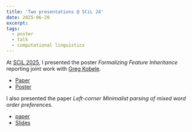 ```yaml
---
title: 'Two presentations @ SCiL 24'
date: 2025-06-20
excerpt: 
tags:
  - poster
  - talk
  - computational linguistics
---
```



At [SCiL 2025](https://wellesley-easel-lab.github.io/SCiL2025/index.html), I presented the poster _Formalizing Feature Inheritance_ reporting joint work with [Greg Kobele](https://home.uni-leipzig.de/gkobele/).

- [Paper](https://openpublishing.library.umass.edu/scil/article/id/3185/)
- [Poster](https://wellesley-easel-lab.github.io/SCiL2025/pdf/posters/KobeleLiu.pdf)

I also presented the paper _Left-corner Minimalist parsing of mixed word order preferences_.

- [paper](https://openpublishing.library.umass.edu/scil/article/id/3188/)
- [Slides](https://www.leiliu.net/files/Liu-mixed-order-scil25-slides.pdf)
